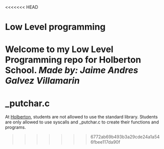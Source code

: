 <<<<<<< HEAD
# Low Level programming
Welcome to my Low Level Programming repo for Holberton School.
*Made by: Jaime Andres Galvez Villamarin*
=======
# _putchar.c

At [Holberton](https://www.holbertonschool.com), students are not allowed to use the standard library.
Students are only allowed to use syscalls and \_putchar.c to create their functions and programs.
>>>>>>> 6772ab69b493b3a29cde24a1a546fbee117da90f
